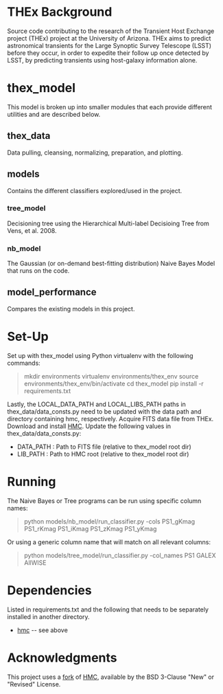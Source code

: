 # THEx Background
Source code contributing to the research of the Transient Host Exchange project (THEx) project at the University of Arizona. THEx aims to predict astronomical transients for the Large Synoptic Survey Telescope (LSST) before they occur, in order to expedite their follow up once detected by LSST, by predicting transients using host-galaxy information alone. 

# thex_model
This model is broken up into smaller modules that each provide different utilities and are described below.

## thex_data 
Data pulling, cleansing, normalizing, preparation, and plotting. 

## models
Contains the different classifiers explored/used in the project.

### tree_model
Decisioning tree using the Hierarchical Multi-label Decisioing Tree from Vens, et al. 2008. 

### nb_model
The Gaussian (or on-demand best-fitting distribution) Naive Bayes Model that runs on the code. 

## model_performance
Compares the existing models in this project.



# Set-Up
Set up with thex_model using Python virtualenv with the following commands:

> mkdir environments
> virtualenv environments/thex_env
> source environments/thex_env/bin/activate
> cd thex_model
> pip install -r requirements.txt 

Lastly, the LOCAL_DATA_PATH and LOCAL_LIBS_PATH paths in thex_data/data_consts.py need to be updated with the data path and directory containing hmc, respectively. Acquire FITS data file from THEx. Download and install [HMC](https://github.com/marinakiseleva/hmc).
Update the following values in thex_data/data_consts.py:
- DATA_PATH : Path to FITS file  (relative to thex_model root dir)
- LIB_PATH : Path to HMC root  (relative to thex_model root dir)


# Running

The Naive Bayes or Tree programs can be run using specific column names:

> python models/nb_model/run_classifier.py -cols PS1_gKmag PS1_rKmag PS1_iKmag PS1_zKmag PS1_yKmag

Or using a generic column name that will match on all relevant columns:

> python models/tree_model/run_classifier.py -col_names PS1 GALEX AllWISE



# Dependencies
Listed in requirements.txt and the following that needs to be separately installed in another directory. 
- [hmc](https://github.com/marinakiseleva/hmc) -- see above



# Acknowledgments
This project uses a [fork](https://github.com/marinakiseleva/hmc) of [HMC](https://github.com/davidwarshaw/hmc), available by the BSD 3-Clause "New" or "Revised" License.  

